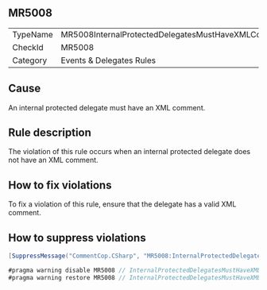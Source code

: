 ## MR5008

<table>
<tr>
  <td>TypeName</td>
  <td>MR5008InternalProtectedDelegatesMustHaveXMLComment</td>
</tr>
<tr>
  <td>CheckId</td>
  <td>MR5008</td>
</tr>
<tr>
  <td>Category</td>
  <td>Events & Delegates Rules</td>
</tr>
</table>

## Cause

An internal protected delegate must have an XML comment.

## Rule description

The violation of this rule occurs when an internal protected delegate does not have an XML comment.

## How to fix violations

To fix a violation of this rule, ensure that the delegate has a valid XML comment.

## How to suppress violations

```csharp
[SuppressMessage("CommentCop.CSharp", "MR5008:InternalProtectedDelegatesMustHaveXMLComment", Justification = "Reviewed.")]
```

```csharp
#pragma warning disable MR5008 // InternalProtectedDelegatesMustHaveXMLComment
#pragma warning restore MR5008 // InternalProtectedDelegatesMustHaveXMLComment
```